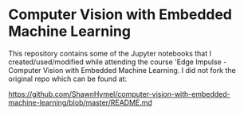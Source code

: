 # Computer Vision with Embedded Machine Learning

This repository contains some of the Jupyter notebooks that I created/used/modified while attending the course 'Edge Impulse - Computer Vision with Embedded Machine Learning. I did not fork the original repo which can be found at:

https://github.com/ShawnHymel/computer-vision-with-embedded-machine-learning/blob/master/README.md
